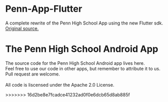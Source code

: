 # Penn-App-Flutter
<p> A complete rewrite of the Penn High School App using the new Flutter sdk. <br> <a href="https://github.com/rileyclauss/PHSMobile"> Original source.</a> </p>
<h1>The Penn High School Android App </h1>
<p>The source code for the Penn High School Android app lives here.<br>Feel free to use our code in other apps, but remember to attribute it to us.  Pull request are welcome.<br><br>All code is liscensed under the Apache 2.0 License.</p>
>>>>>>> 16d2be8e7fcadce41232ad0f0e6dcb65d8ab885f
